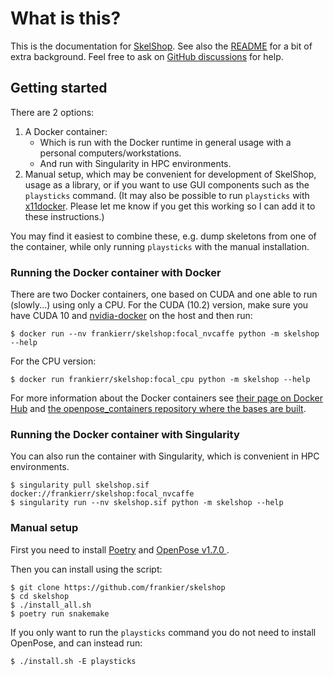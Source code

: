 # What is this?

This is the documentation for [SkelShop](https://github.com/frankier/skelshop).
See also the [README](https://github.com/frankier/skelshop) for a bit of extra
background. Feel free to ask on [GitHub
discussions](https://github.com/frankier/skelshop/discussions) for help.

## Getting started

There are 2 options:

 1. A Docker container:
    * Which is run with the Docker runtime in general usage with a personal computers/workstations.
    * And run with Singularity in HPC environments.
 2. Manual setup, which may be convenient for development of SkelShop, usage as
   a library, or if you want to use GUI components such as the `playsticks`
   command. (It may also be possible to run `playsticks` with
   [x11docker](https://github.com/mviereck/x11docker). Please let me know if
   you get this working so I can add it to these instructions.)

You may find it easiest to combine these, e.g. dump skeletons from one of the
container, while only running `playsticks` with the manual installation.

### Running the Docker container with Docker

There are two Docker containers, one based on CUDA and one able to run
(slowly...) using only a CPU. For the CUDA (10.2) version, make sure you have
CUDA 10 and [nvidia-docker](https://github.com/NVIDIA/nvidia-docker) on the
host and then run:

    $ docker run --nv frankierr/skelshop:focal_nvcaffe python -m skelshop --help

For the CPU version:

    $ docker run frankierr/skelshop:focal_cpu python -m skelshop --help

For more information about the Docker containers see [their page on Docker
Hub](https://hub.docker.com/r/frankierr/skelshop) and [the
openpose_containers repository where the bases are
built](https://github.com/frankier/openpose_containers).

### Running the Docker container with Singularity

You can also run the container with Singularity, which is convenient in HPC environments.

    $ singularity pull skelshop.sif docker://frankierr/skelshop:focal_nvcaffe
    $ singularity run --nv skelshop.sif python -m skelshop --help

### Manual setup

First you need to install [Poetry](https://github.com/python-poetry/poetry) and
[OpenPose v1.7.0
](https://github.com/CMU-Perceptual-Computing-Lab/openpose/tree/v1.7.0).

Then you can install using the script:

    $ git clone https://github.com/frankier/skelshop
    $ cd skelshop
    $ ./install_all.sh
    $ poetry run snakemake

If you only want to run the `playsticks` command you do not need to install OpenPose, and can instead run:

    $ ./install.sh -E playsticks
